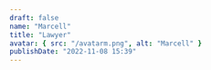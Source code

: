 ```yaml
---
draft: false
name: "Marcell"
title: "Lawyer"
avatar: { src: "/avatarm.png", alt: "Marcell" }
publishDate: "2022-11-08 15:39"
---
```

